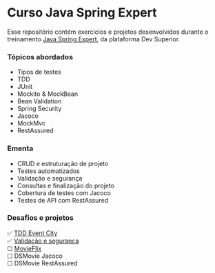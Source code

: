 # Curso Java Spring Expert

Esse repositório contém exercícios e projetos desenvolvidos durante o treinamento [Java Spring Expert](https://devsuperior.com.br/curso-java-spring-expert), da plataforma Dev Superior.</br>


### Tópicos abordados
- Tipos de testes
- TDD
- JUnit
- Mockito & MockBean
- Bean Validation
- Spring Security
- Jacoco
- MockMvc
- RestAssured

### Ementa 

- CRUD e estruturação de projeto
- Testes automatizados
- Validação e segurança
- Consultas e finalização do projeto
- Cobertura de testes com Jacoco
- Testes de API com RestAssured

### Desafios e projetos
✅ [TDD Event City](https://github.com/guilchaves/spring-expert-desafio-01)</br>
✅ [Validação e segurança](https://github.com/guilchaves/spring-expert-desafio-02)</br>
☐ [MovieFlix](https://github.com/guilchaves/spring-expert-desafio-03)</br>
☐ DSMovie Jacoco</br>
☐ DSMovie RestAssured</br>
